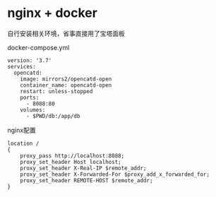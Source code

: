 
# nginx + docker
自行安装相关环境，省事直接用了宝塔面板

docker-compose.yml
```
version: '3.7'
services: 
  opencatd:
    image: mirrors2/opencatd-open
    container_name: opencatd-open 
    restart: unless-stopped
    ports:
      - 8088:80
    volumes:
      - $PWD/db:/app/db
```
nginx配置
```
location /
{
    proxy_pass http://localhost:8088;
    proxy_set_header Host localhost;
    proxy_set_header X-Real-IP $remote_addr;
    proxy_set_header X-Forwarded-For $proxy_add_x_forwarded_for;
    proxy_set_header REMOTE-HOST $remote_addr;
}
```